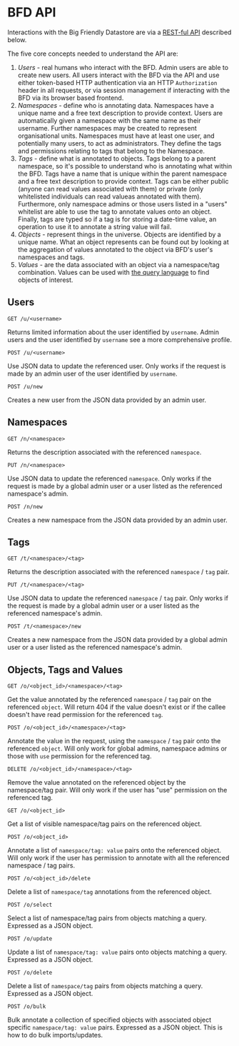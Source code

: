# BFD API

Interactions with the Big Friendly Datastore are via a
[REST-ful API](https://en.wikipedia.org/wiki/Representational_state_transfer)
described below.

The five core concepts needed to understand the API are:

1. *Users* - real humans who interact with the BFD. Admin users are able to
   create new users. All users interact with the BFD via the API and use either
   token-based HTTP authentication via an HTTP `Authorization` header in all
   requests, or via session management if interacting with the BFD via its
   browser based frontend.
2. *Namespaces* - define who is annotating data. Namespaces have a unique name
   and a free text description to provide context. Users are automatically
   given a namespace with the same name as their username. Further namespaces
   may be created to represent organisational units. Namespaces must have at
   least one user, and potentially many users, to act as administrators. They
   define the tags and permissions relating to tags that belong to the
   Namespace.
3. *Tags* - define what is annotated to objects. Tags belong to a parent
   namespace, so it's possible to understand who is annotating what within the
   BFD. Tags have a name that is unique within the parent namespace and a
   free text description to provide context. Tags can be either public (anyone
   can read values associated with them) or private (only whitelisted
   individuals can read valueas annotated with them). Furthermore, only
   namespace admins or those users listed in a "users" whitelist are able to
   use the tag to annotate values onto an object. Finally, tags are typed so
   if a tag is for storing a date-time value, an operation to use it to
   annotate a string value will fail.
4. *Objects* - represent things in the universe. Objects are identified by a
   unique name. What an object represents can be found out by looking at the
   aggregation of values annotated to the object via BFD's user's namespaces
   and tags.
5. *Values* - are the data associated with an object via a namespace/tag
   combination. Values can be used with [the query language](query.md) to find
   objects of interest.

## Users

`GET /u/<username>`

Returns limited information about the user identified by `username`. Admin
users and the user identified by `username` see a more comprehensive profile.

`POST /u/<username>`

Use JSON data to update the referenced user. Only works if the request is made
by an admin user of the user identified by `username`.

`POST /u/new`

Creates a new user from the JSON data provided by an admin user.

## Namespaces

`GET /n/<namespace>`

Returns the description associated with the referenced `namespace`.

`PUT /n/<namespace>`

Use JSON data to update the referenced `namespace`. Only works if the request
is made by a global admin user or a user listed as the referenced namespace's
admin.

`POST /n/new`

Creates a new namespace from the JSON data provided by an admin user.

## Tags

`GET /t/<namespace>/<tag>`

Returns the description associated with the referenced `namespace` / `tag`
pair.

`PUT /t/<namespace>/<tag>`

Use JSON data to update the referenced `namespace` / `tag` pair. Only works if
the request is made by a global admin user or a user listed as the referenced
namespace's admin.

`POST /t/<namespace>/new`

Creates a new namespace from the JSON data provided by a global admin user or
a user listed as the referenced namespace's admin.

## Objects, Tags and Values

`GET /o/<object_id>/<namespace>/<tag>`

Get the value annotated by the referenced `namespace` / `tag` pair on the
referenced `object`. Will return 404 if the value doesn't exist or if the
callee doesn't have read permission for the referenced `tag`.

`POST /o/<object_id>/<namespace>/<tag>`

Annotate the value in the request, using the `namespace` / `tag` pair onto the
referenced `object`. Will only work for global admins, namespace admins or
those with `use` permission for the referenced tag.

`DELETE /o/<object_id>/<namespace>/<tag>`

Remove the value annotated on the referenced object by the namespace/tag pair.
Will only work if the user has "use" permission on the referenced tag.

`GET /o/<object_id>`

Get a list of visible namespace/tag pairs on the referenced object.

`POST /o/<object_id>`

Annotate a list of `namespace/tag: value` pairs onto the referenced object.
Will only work if the user has permission to annotate with all the referenced
namespace / tag pairs.

`POST /o/<object_id>/delete`

Delete a list of `namespace/tag` annotations from the referenced object.

`POST /o/select`

Select a list of namespace/tag pairs from objects matching a query. Expressed
as a JSON object.

`POST /o/update`

Update a list of `namespace/tag: value` pairs onto objects matching a query.
Expressed as a JSON object.

`POST /o/delete`

Delete a list of `namespace/tag` pairs from objects matching a query. Expressed
as a JSON object.

`POST /o/bulk`

Bulk annotate a collection of specified objects with associated object specific
`namespace/tag: value` pairs. Expressed as a JSON object. This is how to do
bulk imports/updates.
